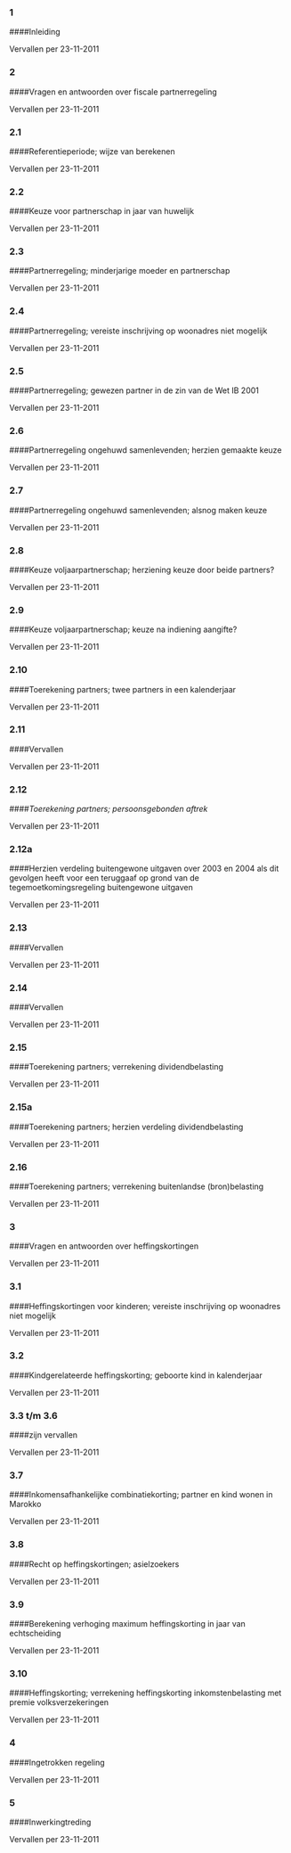 <meta http-equiv='Content-Type' content='text/html; charset=utf-8' />

### 1  

####Inleiding

Vervallen per 23-11-2011 

### 2  

####Vragen en antwoorden over fiscale partnerregeling

Vervallen per 23-11-2011 

### 2.1  

####Referentieperiode; wijze van berekenen

Vervallen per 23-11-2011 

### 2.2  

####Keuze voor partnerschap in jaar van huwelijk

Vervallen per 23-11-2011 

### 2.3  

####Partnerregeling; minderjarige moeder en partnerschap

Vervallen per 23-11-2011 

### 2.4  

####Partnerregeling; vereiste inschrijving op woonadres niet mogelijk

Vervallen per 23-11-2011 

### 2.5  

####Partnerregeling; gewezen partner in de zin van de Wet IB 2001

Vervallen per 23-11-2011 

### 2.6  

####Partnerregeling ongehuwd samenlevenden; herzien gemaakte keuze

Vervallen per 23-11-2011 

### 2.7  

####Partnerregeling ongehuwd samenlevenden; alsnog maken keuze

Vervallen per 23-11-2011 

### 2.8  

####Keuze voljaarpartnerschap; herziening keuze door beide partners?

Vervallen per 23-11-2011 

### 2.9  

####Keuze voljaarpartnerschap; keuze na indiening aangifte?

Vervallen per 23-11-2011 

### 2.10  

####Toerekening partners; twee partners in een kalenderjaar

Vervallen per 23-11-2011 

### 2.11  

####Vervallen

Vervallen per 23-11-2011 

### 2.12  

####*Toerekening partners; persoonsgebonden aftrek* 

Vervallen per 23-11-2011 

### 2.12a  

####Herzien verdeling buitengewone uitgaven over 2003 en 2004 als dit gevolgen heeft voor een teruggaaf op grond van de tegemoetkomingsregeling buitengewone uitgaven

Vervallen per 23-11-2011 

### 2.13  

####Vervallen

Vervallen per 23-11-2011 

### 2.14  

####Vervallen 

Vervallen per 23-11-2011 

### 2.15  

####Toerekening partners; verrekening dividendbelasting 

Vervallen per 23-11-2011 

### 2.15a  

####Toerekening partners; herzien verdeling dividendbelasting

Vervallen per 23-11-2011 

### 2.16  

####Toerekening partners; verrekening buitenlandse (bron)belasting

Vervallen per 23-11-2011 

### 3  

####Vragen en antwoorden over heffingskortingen

Vervallen per 23-11-2011 

### 3.1  

####Heffingskortingen voor kinderen; vereiste inschrijving op woonadres niet mogelijk

Vervallen per 23-11-2011 

### 3.2  

####Kindgerelateerde heffingskorting; geboorte kind in kalenderjaar

Vervallen per 23-11-2011 

### 3.3 t/m 3.6  

####zijn vervallen

Vervallen per 23-11-2011 

### 3.7  

####Inkomensafhankelijke combinatiekorting; partner en kind wonen in Marokko

Vervallen per 23-11-2011 

### 3.8  

####Recht op heffingskortingen; asielzoekers

Vervallen per 23-11-2011 

### 3.9  

####Berekening verhoging maximum heffingskorting in jaar van echtscheiding

Vervallen per 23-11-2011 

### 3.10  

####Heffingskorting; verrekening heffingskorting inkomstenbelasting met premie volksverzekeringen

Vervallen per 23-11-2011 

### 4  

####Ingetrokken regeling

Vervallen per 23-11-2011 

### 5  

####Inwerkingtreding

Vervallen per 23-11-2011 

